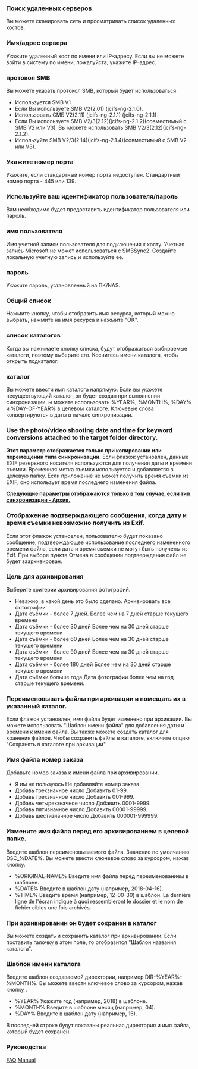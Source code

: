 ### Поиск удаленных серверов
Вы можете сканировать сеть и просматривать список удаленных хостов. 

### Имя/адрес сервера
Укажите удаленный хост по имени или IP-адресу. Если вы не можете войти в систему по имени, пожалуйста, укажите IP-адрес. 

### протокол SMB
Вы можете указать протокол SMB, который будет использоваться.

- Используется SMB V1.
- Если Вы используете SMB V2(2.01) (jcifs-ng-2.1.0).
- Использовать СМБ V2(2.11) (jcifs-ng-2.1.1) (jcifs-ng-2.1.1)
- Если Вы используете SMB V2/3(2.12)(jcifs-ng-2.1.2)(совместимый с SMB V2 или V3), Вы можете использовать SMB V2/3(2.12)(jcifs-ng-2.1.2).
- Используйте SMB V2/3(2.14)(jcifs-ng-2.1.4)(совместимый с SMB V2 или V3). 

### Укажите номер порта
Укажите, если стандартный номер порта недоступен. Стандартный номер порта - 445 или 139. 

### Используйте ваш идентификатор пользователя/пароль
Вам необходимо будет предоставить идентификатор пользователя или пароль. 

### имя пользователя
Имя учетной записи пользователя для подключения к хосту. Учетная запись Microsoft не может использоваться с SMBSync2. Создайте локальную учетную запись и используйте ее.

### пароль
Укажите пароль, установленный на ПК/NAS. 

### Общий список
Нажмите кнопку, чтобы отобразить имя ресурса, который можно выбрать, нажмите на имя ресурса и нажмите "ОК". 

### список каталогов
Когда вы нажимаете кнопку списка, будут отображаться выбираемые каталоги, поэтому выберите его. Коснитесь имени каталога, чтобы открыть подкаталог.

### каталог
Вы можете ввести имя каталога напрямую. Если вы укажете несуществующий каталог, он будет создан при выполнении синхронизации.
ы можете использовать %YEAR%, %MONTH%, %DAY% и %DAY-OF-YEAR% в целевом каталоге. Ключевые слова конвертируются в даты в начале синхронизации.

### Use the photo/video shooting date and time for keyword conversions attached to the target folder directory.

**Этот параметр отображается только при копировании или перемещении типа синхронизации.**
Если флажок установлен, данные EXIF резервного носителя используются для получения даты и времени съемки. Временная метка съемки используется и добавляется в целевую папку. Если приложение не может получить время съемки из EXIF, оно использует время последнего изменения файла.

**<u>Следующие параметры отображаются только в том случае, если тип синхронизации - Архив.</u>**

### Отображение подтверждающего сообщения, когда дату и время съемки невозможно получить из Exif.

Если этот флажок установлен, пользователю будет показано сообщение, подтверждающее использование последнего измененного времени файла, если дата и время съемки не могут быть получены из Exif. При выборе пункта Отмена в сообщении подтверждения файл не будет заархивирован. 

### Цель для архивирования

Выберите критерии архивирования фотографий.

- Неважно, в какой день это было сделано.
Архивировать все фотографии
- Дата съёмки - более 7 дней. 
Более чем на 7 дней старше текущего времени
- Дата съёмки - более 30 дней
Более чем на 30 дней старше текущего времени
- Дата съёмки - более 60 дней
Более чем на 30 дней старше текущего времени
- Дата съёмки - более 90 дней
Более чем на 30 дней старше текущего времени
- Дата съёмки - более 180 дней
Более чем на 30 дней старше текущего времени
- Дата съёмки больше года
Дата фотографии более чем на год старше текущего времени. 

### Переименовывать файлы при архивации и помещать их в указанный каталог.

Если флажок установлен, имя файла будет изменено при архивации. Вы можете использовать "Шаблон имени файла" для добавления даты и времени к имени файла. Вы также можете создать каталог для хранения файлов. Чтобы сохранить файлы в каталоге, включите опцию "Сохранять в каталоге при архивации". 

### Имя файла номер заказа

Добавьте номер заказа к имени файла при архивировании.

- Я им не пользуюсь
Не добавляйте номер заказа.
- Добавь трехзначное число
Добавить 01-99.
- Добавь трехзначное число
Добавить 001-999.
- Добавь четырехзначное число
Добавить 0001-9999.
- Добавь пятизначное число
Добавить 00001-99999.
- Добавь шестизначное число
Добавить 000001-999999. 

### Измените имя файла перед его архивированием в целевой папке. 

Введите шаблон переименовываемого файла. Значение по умолчанию DSC_%DATE%. Вы можете ввести ключевое слово за курсором, нажав кнопку.

- %ORIGINAL-NAME%
Введите имя файла перед переименованием в шаблоне.
- %DATE%
Введите в шаблон дату (например, 2018-04-16).
- %TIME%
Введите время (например, 12-00-30) в шаблон.
 La dernière ligne de l'écran indique à quoi ressembleront le dossier et le nom de fichier cibles une fois archivés.

### При архивировании он будет сохранен в каталог

Вы можете создать и сохранить каталог при архивировании. Если поставить галочку в этом поле, то отобразится "Шаблон названия каталога". 

### Шаблон имени каталога

Введите шаблон создаваемой директории, например DIR-%YEAR%-%MONTH%. Вы можете ввести ключевое слово за курсором, нажав кнопку .

- %YEAR%
Укажите год (например, 2018) в шаблоне.
- %MONTH%
Введите в шаблоне месяц (например, 04).
- %DAY%
Введите в шаблон дату (например, 16).

В последней строке будут показаны реальная директория и имя файла, который будет сохранен.

### Руководства
[FAQ](https://sentaroh.github.io/Documents/SMBSync2/SMBSync2_FAQ_EN.htm)
[Manual](https://sentaroh.github.io/Documents/SMBSync2/SMBSync2_Desc_EN.htm) 
